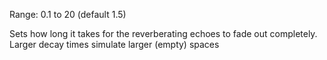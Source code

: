 Range: 0.1 to 20 (default 1.5)

Sets how long it takes for the reverberating echoes to fade out completely. Larger decay times simulate larger (empty) spaces